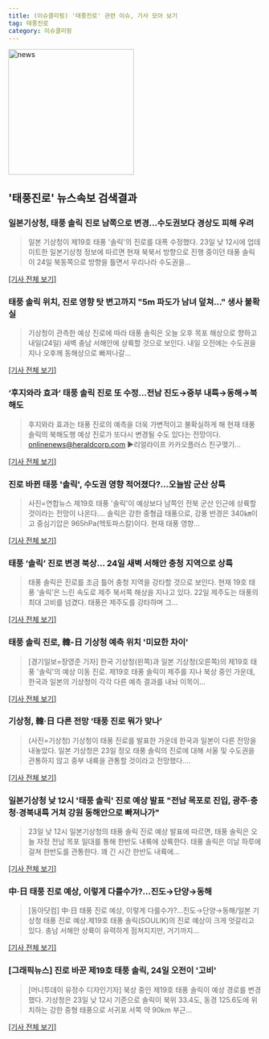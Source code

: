 ```yaml
---
title: (이슈클리핑) '태풍진로' 관련 이슈, 기사 모아 보기
tag: 태풍진로
category: 이슈클리핑
---
```

<img width="250" alt="news" src="https://user-images.githubusercontent.com/42597476/44503468-74a2c480-a6d1-11e8-96ce-d3a2ce3119a1.png">

## **'태풍진로'** 뉴스속보 검색결과
### 일본기상청, 태풍 솔릭 진로 남쪽으로 변경…수도권보다 경상도 피해 우려

>일본 기상청이 제19호 태풍 '솔릭'의 진로를 대폭 수정했다. 23일 낮 12시에 업데이트한 일본기상청 정보에 따르면 현재 북북서 방향으로 진행 중이던 태풍 솔릭이 24일 북동쪽으로 방향을 틀면서 우리나라 수도권을...

[[기사 전체 보기]](http://news20.busan.com/controller/newsController.jsp?newsId=20180823000107)

### 태풍 솔릭 위치, 진로 영향 탓 변고까지 "5m 파도가 남녀 덮쳐…" 생사 불확실

>기상청이 관측한 예상 진로에 따라 태풍 솔릭은 오늘 오후 목포 해상으로 향하고 내일(24일) 새벽 충남 서해안에 상륙할 것으로 보인다.  내일 오전에는 수도권을 지나 오후께 동해상으로 빠져나갈...

[[기사 전체 보기]](http://www.ilyosisa.co.kr/news/articleView.html?idxno=150913)

### ‘후지와라 효과‘ 태풍 솔릭 진로 또 수정…전남 진도→중부 내륙→동해→북해도

>후지와라 효과는 태풍 진로의 예측을 더욱 가변적이고 불확실하게 해 현재 태풍 솔릭의 북해도행 예상 진로가 또다시 변경될 수도 있다는 전망이다. onlinenews@heraldcorp.com ▶리얼라이프 카카오플러스 친구맺기...

[[기사 전체 보기]](http://news.heraldcorp.com/view.php?ud=20180823000031)

### 진로 바뀐 태풍 '솔릭', 수도권 영향 적어졌다?…오늘밤 군산 상륙

>사진=연합뉴스 제19호 태풍 '솔릭'이 예상보다 남쪽인 전북 군산 인근에 상륙할 것이라는 전망이 나온다.... 솔릭은 강한 중형급 태풍으로, 강풍 반경은 340㎞이고 중심기압은 965hPa(헥토파스칼)이다. 현재 태풍 영향...

[[기사 전체 보기]](http://news.hankyung.com/article/2018082300327)

### 태풍 ‘솔릭’ 진로 변경 북상… 24일 새벽 서해안 충청 지역으로 상륙

>태풍 솔릭은 진로를 조금 틀어 충청 지역을 강타할 것으로 보인다. 현재 19호 태풍 ‘솔릭’은 느린 속도로 제주 북서쪽 해상을 지나고 있다. 22일 제주도는 태풍의 최대 고비를 넘겼다. 태풍은 제주도를 강타하며 그...

[[기사 전체 보기]](http://www.kukinews.com/news/article.html?no=578854)

### 태풍 솔릭 진로, 韓-日 기상청 예측 위치 '미묘한 차이'

>[경기일보=장영준 기자] 한국 기상청(왼쪽)과 일본 기상청(오른쪽)의 제19호 태풍 '솔릭'의 예상 이동 진로. 제19호 태풍 솔릭이 제주를 지나 북상 중인 가운데, 한국과 일본의 기상청이 각각 다른 예측 결과를 내놔 이목이...

[[기사 전체 보기]](http://www.kyeonggi.com/?mod=news&act=articleView&idxno=1511920)

### 기상청, 韓·日 다른 전망 ‘태풍 진로 뭐가 맞나’

>(사진=기상청) 기상청이 태풍 진로를 발표한 가운데 한국과 일본이 다른 전망을 내놓았다. 일본 기상청은 23일 정오 태풍 솔릭의 진로에 대해 서울 및 수도권을 관통하지 않고 중부 내륙을 관통할 것이라고 전망했다....

[[기사 전체 보기]](http://www.etnews.com/20180823000174)

### 일본기상청 낮 12시 '태풍 솔릭' 진로 예상 발표 "전남 목포로 진입, 광주·충청·경북내륙 거쳐 강원 동해안으로 빠져나가"

>23일 낮 12시 일본기상청의 태풍 솔릭 진로 예상 발표에 따르면, 태풍 솔릭은 오늘 자정 전남 목포 일대를 통해 한반도 내륙에 상륙한다. 태풍 솔릭은 이날 하루에 걸쳐 한반도를 관통한다. 꽤 긴 시간 한반도 내륙에...

[[기사 전체 보기]](http://news.imaeil.com/Society/2018082313095795932)

### 中·日 태풍 진로 예상, 이렇게 다를수가?…진도→단양→동해

>[동아닷컴] 中·日 태풍 진로 예상, 이렇게 다를수가?…진도→단양→동해/일본 기상청 태풍 진로 예상.제19호 태풍 솔릭(SOULIK)의 진로 예상이 크게 엇갈리고 있다. 충남 서해안 상륙이 유력하게 점쳐지지만, 거기까지...

[[기사 전체 보기]](http://news.donga.com/3/all/20180823/91640273/2)

### [그래픽뉴스] 진로 바꾼 제19호 태풍 솔릭, 24일 오전이 '고비'

>[머니투데이 유정수 디자인기자] 북상 중인 제19호 태풍 솔릭이 예상 경로를 변경했다. 기상청은 23일 낮 12시 기준으로 솔릭이 북위 33.4도, 동경 125.6도에 위치하는 강한 중형 태풍으로 서귀포 서쪽 약 90km 부근...

[[기사 전체 보기]](http://news.mt.co.kr/mtview.php?no=2018082311245240271)


